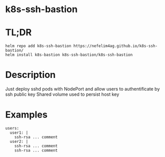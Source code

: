 # k8s-ssh-bastion

# TL;DR
```
helm repo add k8s-ssh-bastion https://nefelim4ag.github.io/k8s-ssh-bastion/
helm install k8s-bastion k8s-ssh-bastion/k8s-ssh-bastion
```

# Description

Just deploy sshd pods with NodePort and allow users to authentificate by ssh public key
Shared volume used to persist host key

# Examples
```
users:
  user1: |
    ssh-rsa ... comment
  user2: |
    ssh-rsa ... comment
    ssh-rsa ... comment
```
